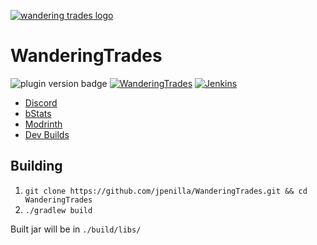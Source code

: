 [![wandering trades logo](https://i.imgur.com/Ph27d08.png)](https://modrinth.com/plugin/wanderingtrades)
# WanderingTrades
![plugin version badge](https://img.shields.io/github/v/release/jpenilla/WanderingTrades?color=blue&label=version) [![WanderingTrades](https://github.com/jmanpenilla/WanderingTrades/workflows/WanderingTrades/badge.svg?branch=master)](https://github.com/jmanpenilla/WanderingTrades/actions) [![Jenkins](https://img.shields.io/jenkins/build?jobUrl=https%3A%2F%2Fjenkins.jpenilla.xyz%2Fjob%2FWanderingTrades%2F&label=Jenkins)](https://jenkins.jpenilla.xyz/job/WanderingTrades/)
* [Discord](https://discord.gg/g7CZdxt)
* [bStats](https://bstats.org/plugin/bukkit/WanderingTrades/7597)
* [Modrinth](https://modrinth.com/plugin/wanderingtrades)
* [Dev Builds](https://jenkins.jpenilla.xyz/job/WanderingTrades/)


## Building
1. `git clone https://github.com/jpenilla/WanderingTrades.git && cd WanderingTrades`
2. `./gradlew build`

Built jar will be in `./build/libs/`
